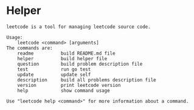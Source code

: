 <!--This file generated by command(leetcode helper); DO NOT EDIT.-->

# Helper

```text
leetcode is a tool for managing leetcode source code.

Usage:
	leetcode <command> [arguments]
The commands are:
	readme      	build README.md file
	helper      	build helper file
	question    	build problem description file
	test        	run go test
	update      	update self
	description 	build all problems description file
	version     	print leetcode version
	help        	show command usage

Use "leetcode help <command>" for more information about a command.
```
